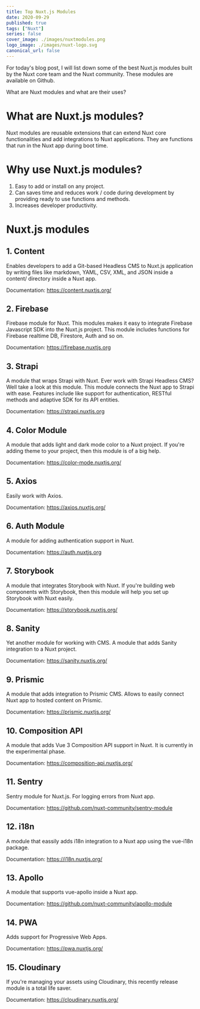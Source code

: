 ```yaml
---
title: Top Nuxt.js Modules
date: 2020-09-29
published: true
tags: ["Nuxt"]
series: false
cover_image: ./images/nuxtmodules.png
logo_image: ./images/nuxt-logo.svg
canonical_url: false
---
```


For today's blog post, I will list down some of the best Nuxt.js modules built by the Nuxt core team and the Nuxt community. These modules are available on Github.

What are Nuxt modules and what are their uses?

# What are Nuxt.js modules?

Nuxt modules are reusable extensions that can extend Nuxt core functionalities and add integrations to Nuxt applications. They are functions that run in the Nuxt app during boot time.

# Why use Nuxt.js modules?

1. Easy to add or install on any project.
2. Can saves time and reduces work / code during development by providing ready to use functions and methods.
3. Increases developer productivity.

# Nuxt.js modules

## 1. Content

Enables developers to add a Git-based Headless CMS to Nuxt.js application by writing files like markdown, YAML, CSV, XML, and JSON inside a content/ directory inside a Nuxt app.

Documentation: https://content.nuxtjs.org/

## 2. Firebase

Firebase module for Nuxt. This modules makes it easy to integrate Firebase Javascript SDK into the Nuxt.js project. This module includes functions for Firebase realtime DB, Firestore, Auth and so on.

Documentation: https://firebase.nuxtjs.org

## 3. Strapi

A module that wraps Strapi with Nuxt. Ever work with Strapi Headless CMS? Well take a look at this module. This module connects the Nuxt app to Strapi with ease. Features include like support for authentication, RESTful methods and adaptive SDK for its API entities.

Documentation: https://strapi.nuxtjs.org

## 4. Color Module

A module that adds light and dark mode color to a Nuxt project. If you're adding theme to your project, then this module is of a big help.

Documentation: https://color-mode.nuxtjs.org/

## 5. Axios

Easily work with Axios.

Documentation: https://axios.nuxtjs.org/

## 6. Auth Module

A module for adding authentication support in Nuxt.

Documentation: https://auth.nuxtjs.org

## 7. Storybook

A module that integrates Storybook with Nuxt. If you're building web components with Storybook, then this module will help you set up Storybook with Nuxt easily.

Documentation: https://storybook.nuxtjs.org/

## 8. Sanity

Yet another module for working with CMS. A module that adds Sanity integration to a Nuxt project.

Documentation: https://sanity.nuxtjs.org/

## 9. Prismic

A module that adds integration to Prismic CMS. Allows to easily connect Nuxt app to hosted content on Prismic.

Documentation: https://prismic.nuxtjs.org/

## 10. Composition API

A module that adds Vue 3 Composition API support in Nuxt. It is currently in the experimental phase.

Documentation: https://composition-api.nuxtjs.org/

## 11. Sentry

Sentry module for Nuxt.js. For logging errors from Nuxt app.

Documentation: https://github.com/nuxt-community/sentry-module

## 12. i18n

A module that eassily adds i18n integration to a Nuxt app using the vue-i18n package.

Documentation: https://i18n.nuxtjs.org/

## 13. Apollo

A module that supports vue-apollo inside a Nuxt app.

Documentation: https://github.com/nuxt-community/apollo-module

## 14. PWA

Adds support for Progressive Web Apps.

Documentation: https://pwa.nuxtjs.org/

## 15. Cloudinary

If you're managing your assets using Cloudinary, this recently release module is a total life saver.

Documentation: https://cloudinary.nuxtjs.org/
